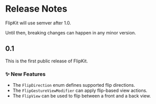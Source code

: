 # Release Notes

FlipKit will use semver after 1.0. 

Until then, breaking changes can happen in any minor version.



## 0.1

This is the first public release of FlipKit.

### ✨ New Features

* The `FlipDirection` enum defines supported flip directions.
* The `FlipGestureViewModifier` can apply flip-based view actions.
* The `FlipView` can be used to flip between a front and a back view.
